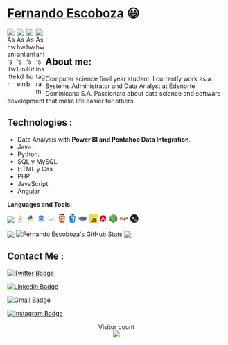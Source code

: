 <!--### Hi there 👋

https://fernandoescoboza.github.io/Curriculum-Vitae-Fernando-Escoboza-/

[![FernandoEscoboza's GitHub stats](https://github-readme-stats.vercel.app/api?username=FernandoEscoboza)](https://github.com/anuraghazra/github-readme-stats)

**FernandoEscoboza/FernandoEscoboza** is a ✨ _special_ ✨ repository because its `README.md` (this file) appears on your GitHub profile.


Here are some ideas to get you started:

- 🔭 I’m currently working on ...
- 🌱 I’m currently learning ...
- 👯 I’m looking to collaborate on ...
- 🤔 I’m looking for help with ...
- 💬 Ask me about ...
- 📫 How to reach me: ...
- 😄 Pronouns: ...
- ⚡ Fun fact: ...
-->

# <a href="https://www.linkedin.com/in/fernando-escoboza-3b1171195">Fernando Escoboza</a> :smiley:
 
 <a href="https://twitter.com/Escoboza0417">
  <img align="left" alt="Ashwani's Twitter" width="22px" src="https://cdn.jsdelivr.net/npm/simple-icons@v3/icons/twitter.svg" />
</a>
<a href="https://www.linkedin.com/in/fernando-escoboza-3b1171195">
  <img align="left" alt="Ashwani's Linkdein" width="22px" src="https://cdn.jsdelivr.net/npm/simple-icons@v3/icons/linkedin.svg" />
</a>
<a href="https://github.com/FernandoEscoboza">
  <img align="left" alt="Ashwani's Github" width="22px" src="https://cdn.jsdelivr.net/npm/simple-icons@v3/icons/github.svg" />
</a>
<a href="https://instagram.com/fernando_escoboza">
  <img align="left" alt="Ashwani's Instagram" width="22px" src="https://cdn.jsdelivr.net/npm/simple-icons@v3/icons/instagram.svg" />
</a>

<br/>
<br/>

<!-- Contributer at Student Code-in | Contributer at PClub Summer Of Code | Data Science | Machine Learning | Deep Learning | Android Development | Java | Python | Competitive Programming
 -->
## About me:
Computer science final year student. I currently work as a Systems Administrator and Data Analyst at Edenorte Dominicana S.A. Passionate about data science and software development that make life easier for others.

## Technologies :
- Data Analysis with **Power BI and Pentahoo Data Integration**.
- Java.
- Python.
- SQL y MySQL
- HTML y Css
- PHP
- JavaScript
- Angular


**Languages and Tools:**  

<code><img height="20" src="https://pytorch.org/assets/images/pytorch-logo.png"></code>
<code><img height="20" src="https://raw.githubusercontent.com/github/explore/80688e429a7d4ef2fca1e82350fe8e3517d3494d/topics/java/java.png"></code>
<code><img height="20" src="https://raw.githubusercontent.com/github/explore/80688e429a7d4ef2fca1e82350fe8e3517d3494d/topics/python/python.png"></code>
<code><img height="20" src="https://raw.githubusercontent.com/github/explore/80688e429a7d4ef2fca1e82350fe8e3517d3494d/topics/sql/sql.png"></code>
<code><img height="20" src="https://raw.githubusercontent.com/github/explore/80688e429a7d4ef2fca1e82350fe8e3517d3494d/topics/mysql/mysql.png"></code>
<code><img height="20" src="https://raw.githubusercontent.com/github/explore/80688e429a7d4ef2fca1e82350fe8e3517d3494d/topics/html/html.png"></code>
<code><img height="20" src="https://raw.githubusercontent.com/github/explore/80688e429a7d4ef2fca1e82350fe8e3517d3494d/topics/css/css.png"></code>
<code><img height="20" src="https://raw.githubusercontent.com/github/explore/80688e429a7d4ef2fca1e82350fe8e3517d3494d/topics/php/php.png"></code>
<code><img height="20" src="https://raw.githubusercontent.com/github/explore/80688e429a7d4ef2fca1e82350fe8e3517d3494d/topics/javascript/javascript.png"></code>
<code><img height="20" src="https://raw.githubusercontent.com/github/explore/80688e429a7d4ef2fca1e82350fe8e3517d3494d/topics/angular/angular.png"></code>
<code><img height="20" src="https://raw.githubusercontent.com/github/explore/80688e429a7d4ef2fca1e82350fe8e3517d3494d/topics/nodejs/nodejs.png"></code>
<code><img height="20" src="https://raw.githubusercontent.com/github/explore/80688e429a7d4ef2fca1e82350fe8e3517d3494d/topics/git/git.png"></code>
<code><img height="20" src="https://raw.githubusercontent.com/github/explore/80688e429a7d4ef2fca1e82350fe8e3517d3494d/topics/terminal/terminal.png"></code>


<a href="https://github.com/FernandoEscoboza">
  <img align="center" src="https://github-readme-stats.vercel.app/api/top-langs/?username=FernandoEscoboza&theme=radical&hide=handlebars" />
</a>

<img src="https://github-readme-stats.vercel.app/api?username=FernandoEscoboza&&show_icons=true&theme=radical&line_height=27&v=8" alt="Fernando Escoboza's GitHub Stats" />


<a href="https://github.com/FernandoEscoboza/sistema_facturacion.git">
  <!-- Change the `github-readme-stats.anuraghazra1.vercel.app` to `github-readme-stats.vercel.app`  -->
  <img align="center" src="https://github-readme-stats.vercel.app/api/pin/?username=FernandoEscoboza&repo=sistema_facturacion&theme=radical" />
</a>    


##  Contact Me :
[![Twitter Badge](https://img.shields.io/badge/-@Escoboza0417-1ca0f1?style=flat-square&labelColor=1ca0f1&logo=twitter&logoColor=white&link=https://twitter.com/Escoboza0417)](https://twitter.com/Escoboza0417) 

[![Linkedin Badge](https://img.shields.io/badge/-Fernando%20Escoboza-blue?style=flat-square&logo=Linkedin&logoColor=white&link=https://www.linkedin.com/in/fernando-escoboza-3b1171195/)](https://www.linkedin.com/in/fernando-escoboza-3b1171195/) 

[![Gmail Badge](https://img.shields.io/badge/fernandoescoboza21@gmail.com-c14438?style=flat-square&logo=Gmail&logoColor=white&link=mailto:fernandoescoboza21@gmail.com)](mailto:fernandoescoboza21@gmail.com) 

[![Instagram Badge](https://img.shields.io/badge/-fernando_escoboza?style=flat-square&labelColor=f94877&logo=instagram&logoColor=white&link=https://www.instagram.com/fernando_escoboza/)](https://www.instagram.com/fernando_escoboza/)

<!-- 
  <a href="https://in.linkedin.com/in/TheDudeThatCode">
    <img align="left" alt="Shubhamdeep Jha | Linkedin" width="24px" src="https://github.com/TheDudeThatCode/TheDudeThatCode/blob/master/Assets/Linkedin.svg" />
  </a>

  <a href="https://www.instagram.com/thedudethatcode/">
    <img align="left" alt="Shubhamdeep Jha | Instagram" width="24px" src="https://github.com/TheDudeThatCode/TheDudeThatCode/blob/master/Assets/Instagram.svg" />
  </a>

 -->
<p align="center"> 
  Visitor count<br>
  <img src="https://profile-counter.glitch.me/ashwanisng/count.svg" />
</p>


<!-- <div align="center">

### Show some ❤️ by starring some of the repositories!

</div>

⭐️ From [ashwanisng](https://github.com/FernandoEscoboza)

 -->
